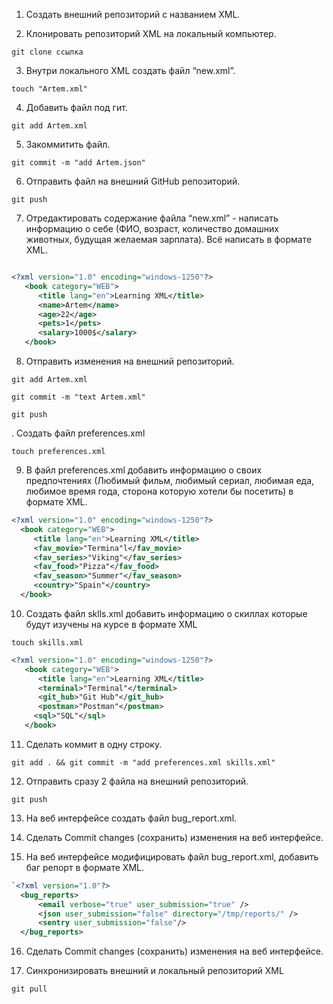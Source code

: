  1.  Создать внешний репозиторий c названием XML.
 
 2. Клонировать репозиторий XML на локальный компьютер.
 
 `git clone ссылка`
 
 3. Внутри локального XML создать файл “new.xml”.
 
 `touch "Artem.xml"`
 
 4. Добавить файл под гит.
 
 `git add Artem.xml`
 
 5. Закоммитить файл.
 
 `git commit -m "add Artem.json"`
 
 6. Отправить файл на внешний GitHub репозиторий.
 
 `git push`
 
 7. Отредактировать содержание файла “new.xml” - написать информацию о себе (ФИО, возраст, количество домашних животных, будущая желаемая зарплата). Всё написать в формате XML.

```xml

<?xml version="1.0" encoding="windows-1250"?>
   <book category="WEB">
      <title lang="en">Learning XML</title>
      <name>Artem</name>
      <age>22</age>
      <pets>1</pets>
      <salary>1000$</salary>
   </book>

```

8. Отправить изменения на внешний репозиторий.

`git add Artem.xml`

`git commit -m "text Artem.xml"`

`git push`
 
 . Создать файл preferences.xml
 
 `touch preferences.xml`
 
 9. В файл preferences.xml добавить информацию о своих предпочтениях (Любимый фильм, любимый сериал, любимая еда, любимое время года, сторона которую хотели бы посетить) в формате XML.
 
 ```xml
 <?xml version="1.0" encoding="windows-1250"?>
   <book category="WEB">
      <title lang="en">Learning XML</title>
      <fav_movie>"Termina"l</fav_movie>
      <fav_series>"Viking"</fav_series>
      <fav_food>"Pizza"</fav_food>
      <fav_season>"Summer"</fav_season>
      <country>"Spain"</country>
   </book>
```

 10. Создать файл sklls.xml добавить информацию о скиллах которые будут изучены на курсе в формате XML
 
 `touch skills.xml`
 
```xml
<?xml version="1.0" encoding="windows-1250"?>
   <book category="WEB">
      <title lang="en">Learning XML</title>
      <terminal>"Terminal"</terminal>
      <git_hub>"Git Hub"</git_hub>
      <postman>"Postman"</postman>
     <sql>"SQL"</sql>
   </book>
```

 11. Сделать коммит в одну строку.
 
 `git add . && git commit -m "add preferences.xml skills.xml"`
 
 
 12. Отправить сразу 2 файла на внешний репозиторий.
 
 `git push`
 
 13. На веб интерфейсе создать файл bug_report.xml.
 
 14. Сделать Commit changes (сохранить) изменения на веб интерфейсе.
 
 15. На веб интерфейсе модифицировать файл bug_report.xml, добавить баг репорт в формате XML.
 
 ```xml
 `<?xml version="1.0"?>
   <bug_reports>
       <email verbose="true" user_submission="true" />
       <json user_submission="false" directory="/tmp/reports/" />
       <sentry user_submission="false"/>
   </bug_reports>
```
 
 16. Сделать Commit changes (сохранить) изменения на веб интерфейсе.
 
 17. Синхронизировать внешний и локальный репозиторий XML
 
 `git pull`
